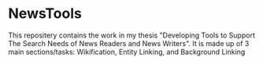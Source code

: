 # NewsTools

This repositery contains the work in my thesis "Developing Tools to Support The Search Needs of News Readers and News Writers". 
It is made up of 3 main sections/tasks:
Wikification, Entity Linking, and Background Linking
